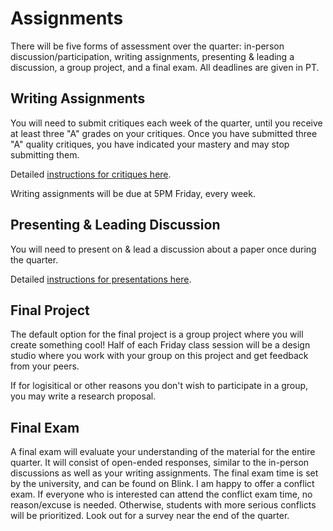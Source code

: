 # Assignments

There will be five forms of assessment over the quarter: in-person discussion/participation, writing assignments, presenting & leading a discussion, a group project, and a final exam. All deadlines are given in PT.

## Writing Assignments

You will need to submit critiques each week of the quarter, until you receive at least three "A" grades on your critiques. Once you have submitted three "A" quality critiques, you have indicated your mastery and may stop submitting them.   

Detailed [instructions for critiques here](https://kristenvaccaro.github.io/antisocial-computing/critiques.html).  

Writing assignments will be due at 5PM Friday, every week.  

## Presenting & Leading Discussion

You will need to present on & lead a discussion about a paper once during the quarter.  

Detailed [instructions for presentations here](https://kristenvaccaro.github.io/antisocial-computing/discussions.html).  


## Final Project

The default option for the final project is a group project where you will create something cool! Half of each Friday class session will be a design studio where you work with your group on this project and get feedback from your peers. 

If for logisitical or other reasons you don't wish to participate in a group, you may write a research proposal.  


## Final Exam

A final exam will evaluate your understanding of the material for the entire quarter. It will consist of open-ended responses, similar to the in-person discussions as well as your writing assignments. The final exam time is set by the university, and can be found on Blink. I am happy to offer a conflict exam. If everyone who is interested can attend the conflict exam time, no reason/excuse is needed. Otherwise, students with more serious conflicts will be prioritized. Look out for a survey near the end of the quarter.   
